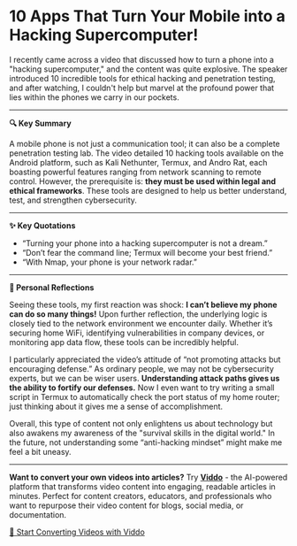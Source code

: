 # 10 Apps That Turn Your Mobile into a Hacking Supercomputer!

I recently came across a video that discussed how to turn a phone into a "hacking supercomputer," and the content was quite explosive. The speaker introduced 10 incredible tools for ethical hacking and penetration testing, and after watching, I couldn't help but marvel at the profound power that lies within the phones we carry in our pockets.

---

**🔍 Key Summary**

A mobile phone is not just a communication tool; it can also be a complete penetration testing lab. The video detailed 10 hacking tools available on the Android platform, such as Kali Nethunter, Termux, and Andro Rat, each boasting powerful features ranging from network scanning to remote control. However, the prerequisite is: **they must be used within legal and ethical frameworks**. These tools are designed to help us better understand, test, and strengthen cybersecurity.

---

**✨ Key Quotations**

- “Turning your phone into a hacking supercomputer is not a dream.”
- “Don’t fear the command line; Termux will become your best friend.”
- “With Nmap, your phone is your network radar.”

---

**💭 Personal Reflections**

Seeing these tools, my first reaction was shock: **I can’t believe my phone can do so many things!** Upon further reflection, the underlying logic is closely tied to the network environment we encounter daily. Whether it’s securing home WiFi, identifying vulnerabilities in company devices, or monitoring app data flow, these tools can be incredibly helpful.

I particularly appreciated the video’s attitude of “not promoting attacks but encouraging defense.” As ordinary people, we may not be cybersecurity experts, but we can be wiser users. **Understanding attack paths gives us the ability to fortify our defenses.** Now I even want to try writing a small script in Termux to automatically check the port status of my home router; just thinking about it gives me a sense of accomplishment.

Overall, this type of content not only enlightens us about technology but also awakens my awareness of the "survival skills in the digital world." In the future, not understanding some “anti-hacking mindset” might make me feel a bit uneasy.

---

**Want to convert your own videos into articles?** Try **[Viddo](https://viddo.pro/)** - the AI-powered platform that transforms video content into engaging, readable articles in minutes. Perfect for content creators, educators, and professionals who want to repurpose their video content for blogs, social media, or documentation.

[🚀 Start Converting Videos with Viddo](https://viddo.pro/)